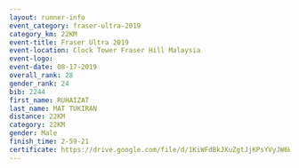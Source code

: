 ```yaml
---
layout: runner-info 
event_category: fraser-ultra-2019 
category_km: 22KM 
event-title: Fraser Ultra 2019 
event-location: Clock Tower Fraser Hill Malaysia 
event-logo: 
event-date: 08-17-2019 
overall_rank: 28
gender_rank: 24
bib: 2244
first_name: RUHAIZAT
last_name: MAT TUKIRAN
distance: 22KM
category: 22KM
gender: Male
finish_time: 2-59-21
certificate: https://drive.google.com/file/d/1KiWFdBkJXuZgtJjKPsYVyJW6WugXPO1k/view?usp=sharing
---
```

